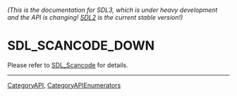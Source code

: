 ###### (This is the documentation for SDL3, which is under heavy development and the API is changing! [SDL2](https://wiki.libsdl.org/SDL2/) is the current stable version!)
# SDL_SCANCODE_DOWN

Please refer to [SDL_Scancode](SDL_Scancode) for details.

----
[CategoryAPI](CategoryAPI), [CategoryAPIEnumerators](CategoryAPIEnumerators)


